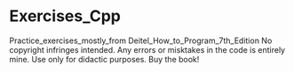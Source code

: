 # Exercises_Cpp
Practice_exercises_mostly_from Deitel_How_to_Program_7th_Edition
No copyright infringes intended. Any errors or misktakes in the code is entirely mine.
Use only for didactic purposes.
Buy the book!
